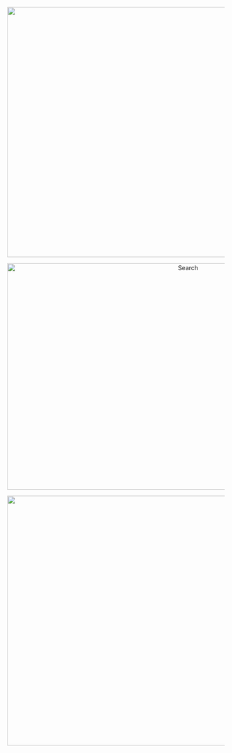 <p align="center">
<img src="https://user-images.githubusercontent.com/75305251/167761609-bdcea4df-81aa-4d27-b4e5-a26b28c6271c.png" alt="Search" height="578" width="1232">
</p>

<p align="center">
<img src="https://user-images.githubusercontent.com/75305251/167761624-8e9b86e4-a90e-41cb-bb4b-2d532bbf0b99.png" alt="Search" height="523" width="822">
</p>

<p align="center">
<img src="https://user-images.githubusercontent.com/75305251/167761633-ad887956-0ef9-4f19-a97d-478e90c8dede.png" alt="Search" height="577" width="1250">
</p>
